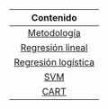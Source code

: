 <div align="center" markdown="1">

|        **Contenido**      |
|:----------------------:	|
| [Metodología][CDM]        |
| [Regresión lineal][LR]    |
| [Regresión logística][LGR]|
| [SVM][SVM]                |
| [CART][CART]              |

</div>

[CDM]: ./projects/crisp_dm.md
[LR]: ./projects/linear_regression.md
[LGR]: ./projects/logistic_regression/logistic_regression.html
[SVM]: ./projects/svm/svm.html
[CART]: ./projects/cart/cart.html
